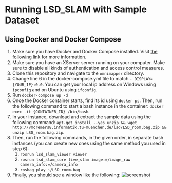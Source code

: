 # Running LSD_SLAM with Sample Dataset

## Using Docker and Docker Compose

1. Make sure you have Docker and Docker Compose installed. Visit [the following link](https://docs.docker.com/install/) for more information.
2. Make sure you have an XServer server running on your computer. Make sure to disable all kinds of authentication and access control measures.
3. Clone this repository and navigate to the `omnimapper` directory.
4. Change line 6 in the docker-compose.yml file to match `- DISPLAY={YOUR_IP}:0.0`. You can get your local ip address on Windows using `ipconfig` and on Ubuntu using `ifconfig`.
5. Run `docker-compose up -d`
6. Once the Docker container starts, find its id using `docker ps`. Then, run the following command to start a bash instance in the container: `docker exec -it {CONTAINER_ID} /bin/bash`.
7. In your instance, download and extract the sample data using the following command: `apt-get install --yes unzip && wget http://vmcremers8.informatik.tu-muenchen.de/lsd/LSD_room.bag.zip && unzip LSD_room.bag.zip`.
8. Then, run the following commands, in the given order, in separate bash instances (you can create new ones using the same method you used in step 6):
    1. `rosrun lsd_slam_viewer viewer`
    2. `rosrun lsd_slam_core live_slam image:=/image_raw camera_info:=/camera_info`
    3. `rosbag play ~/LSD_room.bag`
9. Finally, you should see a window like the following: ![screenshot](https://i.imgur.com/YdU5gSs.png)
